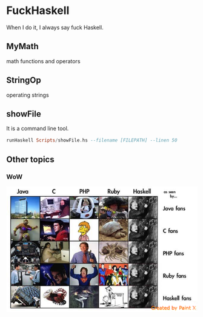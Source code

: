 # FuckHaskell
When I do it, I always say fuck Haskell.


## MyMath

math functions and operators

## StringOp

operating strings


## showFile

It is a command line tool.

```haskell
runHaskell Scripts/showFile.hs --filename [FILEPATH] --linen 50
```



## Other topics

### WoW

![](https://github.com/Freakwill/FuckHaskell/blob/master/langs.png?raw=true)

